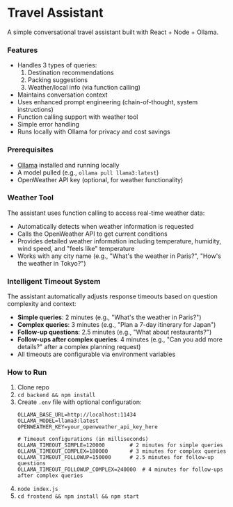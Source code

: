 # Travel Assistant

A simple conversational travel assistant built with React + Node + Ollama.

### Features
- Handles 3 types of queries:
  1. Destination recommendations
  2. Packing suggestions
  3. Weather/local info (via function calling)
- Maintains conversation context
- Uses enhanced prompt engineering (chain-of-thought, system instructions)
- Function calling support with weather tool
- Simple error handling
- Runs locally with Ollama for privacy and cost savings

### Prerequisites
- [Ollama](https://ollama.ai/) installed and running locally
- A model pulled (e.g., `ollama pull llama3:latest`)
- OpenWeather API key (optional, for weather functionality)

### Weather Tool
The assistant uses function calling to access real-time weather data:
- Automatically detects when weather information is requested
- Calls the OpenWeather API to get current conditions
- Provides detailed weather information including temperature, humidity, wind speed, and "feels like" temperature
- Works with any city name (e.g., "What's the weather in Paris?", "How's the weather in Tokyo?")

### Intelligent Timeout System
The assistant automatically adjusts response timeouts based on question complexity and context:
- **Simple queries**: 2 minutes (e.g., "What's the weather in Paris?")
- **Complex queries**: 3 minutes (e.g., "Plan a 7-day itinerary for Japan")
- **Follow-up questions**: 2.5 minutes (e.g., "What about restaurants?")
- **Follow-ups after complex queries**: 4 minutes (e.g., "Can you add more details?" after a complex planning request)
- All timeouts are configurable via environment variables

### How to Run
1. Clone repo
2. `cd backend && npm install`
3. Create `.env` file with optional configuration:
   ```
   OLLAMA_BASE_URL=http://localhost:11434
   OLLAMA_MODEL=llama3:latest
   OPENWEATHER_KEY=your_openweather_api_key_here
   
   # Timeout configurations (in milliseconds)
   OLLAMA_TIMEOUT_SIMPLE=120000        # 2 minutes for simple queries
   OLLAMA_TIMEOUT_COMPLEX=180000       # 3 minutes for complex queries
   OLLAMA_TIMEOUT_FOLLOWUP=150000      # 2.5 minutes for follow-up questions
   OLLAMA_TIMEOUT_FOLLOWUP_COMPLEX=240000  # 4 minutes for follow-ups after complex queries
   ```
4. `node index.js`
5. `cd frontend && npm install && npm start`
